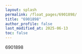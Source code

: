 ```yaml
---
layout: splash
permalink: /float_pages/6901898/
title: "6901898"
author_profile: false
last_modified_at: 2025-06-13
toc: false
---
```

 
6901898
